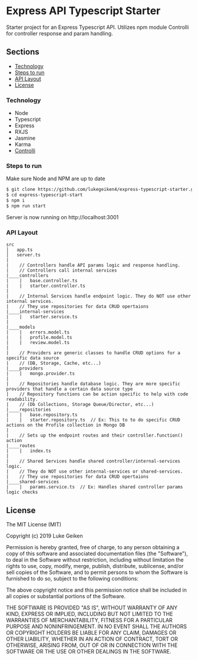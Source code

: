 # Express API Typescript Starter
Starter project for an Express Typescript API.
Utilizes npm module Controlli for controller response and param handling.

## Sections
- [Technology](#tech)  
- [Steps to run](#run)  
- [API Layout](#layout)  
- [License](#license)  

### <a name="tech"></a> Technology
- Node
- Typescript
- Express
- RXJS
- Jasmine
- Karma
- [Controlli](https://www.npmjs.com/package/controlli)

### <a name="run"></a> Steps to run
Make sure Node and NPM are up to date
```sh
$ git clone https://github.com/lukegeiken4/express-typescript-starter.git
$ cd express-typescript-start
$ npm i
$ npm run start
```
Server is now running on http://localhost:3001


### <a name="layout"></a> API Layout
```
src
│   app.ts
│   server.ts
|
|    // Controllers handle API params logic and response handling.
|    // Controllers call internal services
|____controllers
|    |   base.controller.ts
|    |   starter.controller.ts
|
|    // Internal Services handle endpoint logic. They do NOT use other internal services.
|    // They use repositories for data CRUD opertaions
|____internal-services
|    |   starter.service.ts
|
|____models
|    |   errors.model.ts
|    |   profile.model.ts
|    |   review.model.ts
|
|    // Providers are generic classes to handle CRUD options for a specific data source
|    // (DB, Storage, Cache, etc...) 
|____providers
|    |   mongo.provider.ts
|
|    // Repositories handle database logic. They are more specific providers that handle a certain data source type
|    // Repository functions can be action specific to help with code readability.
|    // (Db Collections, Storage Queue/Director, etc...)
|____repositories
|    |   base.repository.ts
|    |   starter.repository.ts  // Ex: This to to do specific CRUD actions on the Profile collection in Mongo DB
|
|    // Sets up the endpoint routes and their controller.function() action
|____routes
|    |   index.ts
|
|    // Shared Services handle shared controller/internal-services logic.
|    // They do NOT use other internal-services or shared-services.
|    // They use repositories for data CRUD opertaions
|____shared-services
|    |   params.service.ts  // Ex: Handles shared controller params logic checks
```

## <a name="license"></a> License
 
The MIT License (MIT)

Copyright (c) 2019 Luke Geiken

Permission is hereby granted, free of charge, to any person obtaining a copy of this software and associated documentation files (the "Software"), to deal in the Software without restriction, including without limitation the rights to use, copy, modify, merge, publish, distribute, sublicense, and/or sell copies of the Software, and to permit persons to whom the Software is furnished to do so, subject to the following conditions:

The above copyright notice and this permission notice shall be included in all copies or substantial portions of the Software.

THE SOFTWARE IS PROVIDED "AS IS", WITHOUT WARRANTY OF ANY KIND, EXPRESS OR IMPLIED, INCLUDING BUT NOT LIMITED TO THE WARRANTIES OF MERCHANTABILITY, FITNESS FOR A PARTICULAR PURPOSE AND NONINFRINGEMENT. IN NO EVENT SHALL THE AUTHORS OR COPYRIGHT HOLDERS BE LIABLE FOR ANY CLAIM, DAMAGES OR OTHER LIABILITY, WHETHER IN AN ACTION OF CONTRACT, TORT OR OTHERWISE, ARISING FROM, OUT OF OR IN CONNECTION WITH THE SOFTWARE OR THE USE OR OTHER DEALINGS IN THE SOFTWARE.
